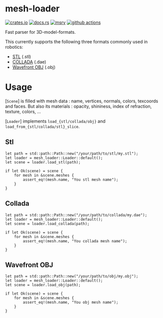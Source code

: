 # mesh-loader

[![crates.io](https://img.shields.io/crates/v/mesh-loader?style=flat-square&logo=rust)](https://crates.io/crates/mesh-loader)
[![docs.rs](https://img.shields.io/badge/docs.rs-mesh--loader-blue?style=flat-square&logo=docs.rs)](https://docs.rs/mesh-loader)
[![msrv](https://img.shields.io/badge/msrv-1.60-blue?style=flat-square&logo=rust)](https://www.rust-lang.org)
[![github actions](https://img.shields.io/github/actions/workflow/status/openrr/mesh-loader/ci.yml?branch=main&style=flat-square&logo=github)](https://github.com/openrr/mesh-loader/actions)

Fast parser for 3D-model-formats.

This currently supports the following three formats commonly used in robotics:

- [STL](https://en.wikipedia.org/wiki/STL_(file_format)) (.stl)
- [COLLADA](https://en.wikipedia.org/wiki/COLLADA) (.dae)
- [Wavefront OBJ](https://en.wikipedia.org/wiki/Wavefront_.obj_file) (.obj)

# Usage
[`Scene`] is filled with mesh data : name, vertices, normals, colors, texcoords and faces. But also its materials : opacity, shininess, index of refraction, texture, colors, ...

[`Loader`] implements `load_{stl/collada/obj}` and `load_from_{stl/collada/stl}_slice`.

## Stl
```
let path = std::path::Path::new("/your/path/to/stl/my.stl");
let loader = mesh_loader::Loader::default();
let scene = loader.load_stl(path);

if let Ok(scene) = scene {
    for mesh in &scene.meshes {
        assert_eq!(mesh.name, "You stl mesh name");
    }
}
```
## Collada
```
let path = std::path::Path::new("/your/path/to/collada/my.dae");
let loader = mesh_loader::Loader::default();
let scene = loader.load_collada(path);

if let Ok(scene) = scene {
    for mesh in &scene.meshes {
        assert_eq!(mesh.name, "You collada mesh name");
    }
}

```

## Wavefront OBJ
```
let path = std::path::Path::new("/your/path/to/obj/my.obj");
let loader = mesh_loader::Loader::default();
let scene = loader.load_obj(path);

if let Ok(scene) = scene {
    for mesh in &scene.meshes {
        assert_eq!(mesh.name, "You obj mesh name");
    }
}
```